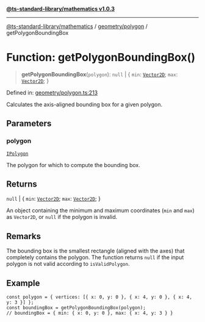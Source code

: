[**@ts-standard-library/mathematics v1.0.3**](../../../README.md)

***

[@ts-standard-library/mathematics](../../../README.md) / [geometry/polygon](../README.md) / getPolygonBoundingBox

# Function: getPolygonBoundingBox()

> **getPolygonBoundingBox**(`polygon`): `null` \| \{ `min`: [`Vector2D`](../../../vector/vector/type-aliases/Vector2D.md); `max`: [`Vector2D`](../../../vector/vector/type-aliases/Vector2D.md); \}

Defined in: [geometry/polygon.ts:213](https://github.com/gabaudette/ts-stdlib/blob/be448e6a9d9c20c6c2f27f6550ce4e65fc8c9b89/packages/mathematics/src/geometry/polygon.ts#L213)

Calculates the axis-aligned bounding box for a given polygon.

## Parameters

### polygon

[`IPolygon`](../interfaces/IPolygon.md)

The polygon for which to compute the bounding box.

## Returns

`null` \| \{ `min`: [`Vector2D`](../../../vector/vector/type-aliases/Vector2D.md); `max`: [`Vector2D`](../../../vector/vector/type-aliases/Vector2D.md); \}

An object containing the minimum and maximum coordinates (`min` and `max`) as `Vector2D`,
         or `null` if the polygon is invalid.

## Remarks

The bounding box is the smallest rectangle (aligned with the axes) that completely contains the polygon.
The function returns `null` if the input polygon is not valid according to `isValidPolygon`.

## Example

```
const polygon = { vertices: [{ x: 0, y: 0 }, { x: 4, y: 0 }, { x: 4, y: 3 }] };
const boundingBox = getPolygonBoundingBox(polygon);
// boundingBox = { min: { x: 0, y: 0 }, max: { x: 4, y: 3 } }
```
